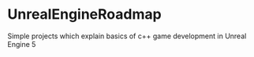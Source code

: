 # UnrealEngineRoadmap
Simple projects which explain basics of c++ game development in Unreal Engine 5
